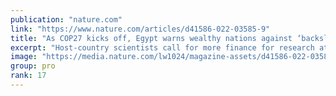 ```yaml
---
publication: "nature.com"
link: "https://www.nature.com/articles/d41586-022-03585-9"
title: "As COP27 kicks off, Egypt warns wealthy nations against ‘backsliding’"
excerpt: "Host-country scientists call for more finance for research at the start of United Nations climate summit."
image: "https://media.nature.com/lw1024/magazine-assets/d41586-022-03585-9/d41586-022-03585-9_23675110.jpg"
group: pro
rank: 17
---
```

